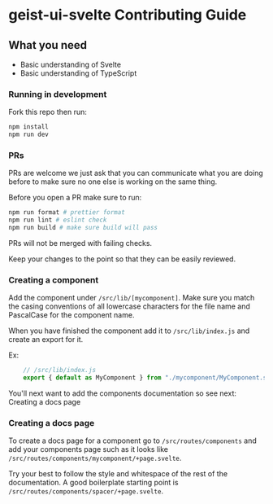 # geist-ui-svelte Contributing Guide

## What you need
- Basic understanding of Svelte
- Basic understanding of TypeScript

### Running in development
Fork this repo then run:

```bash
npm install
npm run dev
```

### PRs
PRs are welcome we just ask that you can communicate what you are doing before to make sure no one else is working on the same thing. 

Before you open a PR make sure to run:

```bash
npm run format # prettier format
npm run lint # eslint check
npm run build # make sure build will pass
```

PRs will not be merged with failing checks.

Keep your changes to the point so that they can be easily reviewed.

### Creating a component
Add the component under `/src/lib/[mycomponent]`. Make sure you match the casing conventions of all lowercase characters for the file name and PascalCase for the component name.

When you have finished the component add it to `/src/lib/index.js` and create an export for it.

Ex: 
```js
    // /src/lib/index.js
    export { default as MyComponent } from "./mycomponent/MyComponent.svelte";
```

You'll next want to add the components documentation so see next: Creating a docs page

### Creating a docs page
To create a docs page for a component go to `/src/routes/components` and add your components page such as it looks like `/src/routes/components/mycomponent/+page.svelte`. 

Try your best to follow the style and whitespace of the rest of the documentation. A good boilerplate starting point is `/src/routes/components/spacer/+page.svelte`.